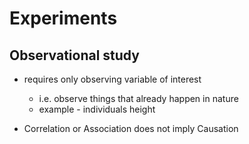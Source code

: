 # Experiments

## Observational study

* requires only observing variable of interest
  * i.e. observe things that already happen in nature
  * example - individuals height

* Correlation or Association does not imply Causation

